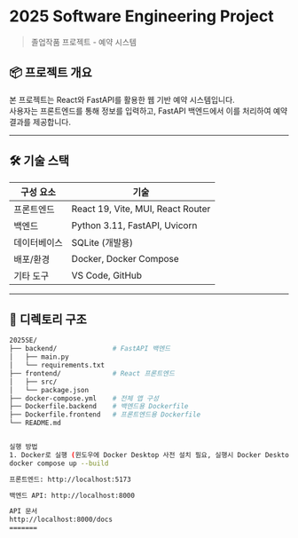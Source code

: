 # 2025 Software Engineering Project

> 졸업작품 프로젝트 - 예약 시스템

## 📦 프로젝트 개요

본 프로젝트는 React와 FastAPI를 활용한 웹 기반 예약 시스템입니다.  
사용자는 프론트엔드를 통해 정보를 입력하고, FastAPI 백엔드에서 이를 처리하여 예약 결과를 제공합니다.

---

## 🛠️ 기술 스택

| 구성 요소 | 기술 |
|-----------|------|
| 프론트엔드 | React 19, Vite, MUI, React Router |
| 백엔드 | Python 3.11, FastAPI, Uvicorn |
| 데이터베이스 | SQLite (개발용) |
| 배포/환경 | Docker, Docker Compose |
| 기타 도구 | VS Code, GitHub |

---

## 📁 디렉토리 구조

```bash
2025SE/
├── backend/              # FastAPI 백엔드
│   ├── main.py
│   └── requirements.txt
├── frontend/             # React 프론트엔드
│   ├── src/
│   └── package.json
├── docker-compose.yml    # 전체 앱 구성
├── Dockerfile.backend    # 백엔드용 Dockerfile
├── Dockerfile.frontend   # 프론트엔드용 Dockerfile
└── README.md


실행 방법
1. Docker로 실행 (윈도우에 Docker Desktop 사전 설치 필요, 실행시 Docker Desktop이 실행되고 있어야 함)
docker compose up --build

프론트엔드: http://localhost:5173

백엔드 API: http://localhost:8000

API 문서
http://localhost:8000/docs
=======
